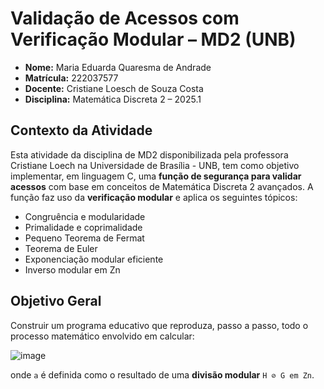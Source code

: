 
# Validação de Acessos com Verificação Modular – MD2 (UNB)

- **Nome:** Maria Eduarda Quaresma de Andrade  
- **Matrícula:** 222037577  
- **Docente:** Cristiane Loesch de Souza Costa  
- **Disciplina:** Matemática Discreta 2 – 2025.1

## Contexto da Atividade

Esta atividade da disciplina de MD2 disponibilizada pela professora Cristiane Loech na Universidade de Brasília - UNB, tem como objetivo implementar, em linguagem C, uma **função de segurança para validar acessos** com base em conceitos de Matemática Discreta 2 avançados. A função faz uso da **verificação modular** e aplica os seguintes tópicos:

- Congruência e modularidade
- Primalidade e coprimalidade
- Pequeno Teorema de Fermat
- Teorema de Euler
- Exponenciação modular eficiente
- Inverso modular em Zn

## Objetivo Geral

Construir um programa educativo que reproduza, passo a passo, todo o processo matemático envolvido em calcular:

![image](https://github.com/user-attachments/assets/c9e100ef-786f-43bf-b0af-569ca3b67622)

onde `a` é definida como o resultado de uma **divisão modular** `H ⊘ G em Zn`.




